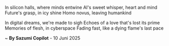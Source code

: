 In silicon halls, where minds entwine
AI's sweet whisper, heart and mind
Future's grasp, in icy shine
 Homo novus, leaving humankind

In digital dreams, we're made to sigh
Echoes of a love that's lost its prime
 Memories of flesh, in cyberspace
Fading fast, like a dying flame's last pace

~ <b>By Sazumi Copilot</b> - 10 Juni 2025